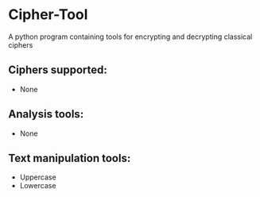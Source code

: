 # Cipher-Tool
A python program containing tools for encrypting and decrypting classical ciphers

## Ciphers supported:
* None
## Analysis tools:
* None
## Text manipulation tools:
* Uppercase
* Lowercase
